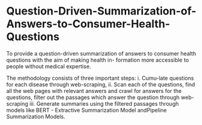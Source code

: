 # Question-Driven-Summarization-of-Answers-to-Consumer-Health-Questions

To provide a question-driven summarization of answers to consumer health questions with
the aim of making health in- formation more accessible to people without medical expertise.

The methodology consists of three important steps:
i. Cumu-late questions for each disease through web-scraping,
ii. Scan each of the questions, find all the web pages with relevant answers and crawl
for answers for the questions, filter out the passages which answer the question
through web-scraping
iii. Generate summaries using the filtered passages through models like BERT -
Extractive Summarization Model andPipeline Summarization Models.
